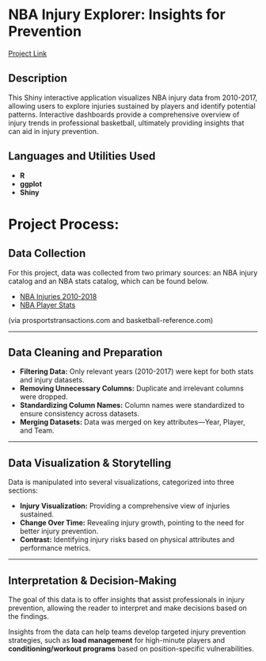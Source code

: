 <h1>NBA Injury Explorer: Insights for Prevention</h1>
<a href="https://moriojac.shinyapps.io/myapp/">Project Link</a>


<h2>Description</h2>
This Shiny interactive application visualizes NBA injury data from 2010-2017, allowing users to explore injuries sustained by players and identify potential patterns. Interactive dashboards provide a comprehensive overview of injury trends in professional basketball, ultimately providing insights that can aid in injury prevention.
<br />


<h2>Languages and Utilities Used</h2>

- <b>R</b> 
- <b>ggplot</b>
- <b>Shiny</b>


<h1>Project Process:</h1>

## Data Collection
For this project, data was collected from two primary sources: an NBA injury catalog and an NBA stats catalog, which can be found below.

- [NBA Injuries 2010-2018](https://www.kaggle.com/datasets/ghopkins/nba-injuries-2010-2018)
- [NBA Player Stats](https://www.kaggle.com/datasets/drgilermo/nba-players-stats?select=Seasons_Stats.csv)

(via prosportstransactions.com and basketball-reference.com)

---

## Data Cleaning and Preparation

- **Filtering Data:** Only relevant years (2010-2017) were kept for both stats and injury datasets.
- **Removing Unnecessary Columns:** Duplicate and irrelevant columns were dropped.
- **Standardizing Column Names:** Column names were standardized to ensure consistency across datasets.
- **Merging Datasets:** Data was merged on key attributes—Year, Player, and Team.

---

## Data Visualization & Storytelling
Data is manipulated into several visualizations, categorized into three sections:

- **Injury Visualization:** Providing a comprehensive view of injuries sustained.
- **Change Over Time:** Revealing injury growth, pointing to the need for better injury prevention.
- **Contrast:** Identifying injury risks based on physical attributes and performance metrics.

---

## Interpretation & Decision-Making
The goal of this data is to offer insights that assist professionals in injury prevention, allowing the reader to interpret and make decisions based on the findings.

Insights from the data can help teams develop targeted injury prevention strategies, such as **load management** for high-minute players and **conditioning/workout programs** based on position-specific vulnerabilities.
